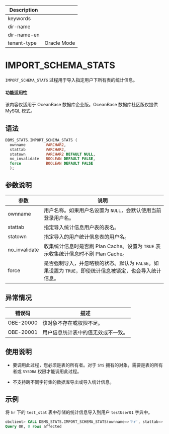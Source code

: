 | Description   |                 |
|---------------|-----------------|
| keywords      |                 |
| dir-name      |                 |
| dir-name-en   |                 |
| tenant-type   | Oracle Mode     |

# IMPORT_SCHEMA_STATS 

`IMPORT_SCHEMA_STATS` 过程用于导入指定用户下所有表的统计信息。

  <main id="notice" >
    <h4>功能适用性</h4>
    <p>该内容仅适用于 OceanBase 数据库企业版。OceanBase 数据库社区版仅提供 MySQL 模式。</p>
  </main>

## 语法 

```sql
DBMS_STATS.IMPORT_SCHEMA_STATS (
  ownname         VARCHAR2,
  stattab         VARCHAR2, 
  statown         VARCHAR2 DEFAULT NULL,
  no_invalidate   BOOLEAN DEFAULT FALSE,
  force           BOOLEAN DEFAULT FALSE
  );
```

## 参数说明 

|      参数       |                                      说明                                   |
|---------------|------------------------------------------------------------------------------|
| ownname       | 用户名称。如果用户名设置为 `NULL`，会默认使用当前登录用户名。                                                                |
| stattab       | 指定导入统计信息用户表的表名。                                                 |
| statown       | 指定导入的用户统计信息表的用户名。                                              |
| no_invalidate | 收集统计信息时是否刷 Plan Cache。设置为 `TRUE` 表示收集统计信息时不刷 Plan Cache。  |
| force         | 是否强制导入，并忽略锁的状态。默认为 `FALSE`。如果设置为 `TRUE`，即使统计信息被锁定，也会导入统计信息。 |



## 异常情况 

|    错误码    |        描述         |
|-----------|-------------------|
| OBE-20000 | 该对象不存在或权限不足。      |
| OBE-20001 | 用户信息统计表中的值无效或不一致。 |



## 使用说明 

* 要调用此过程，您必须是表的所有者。对于 `SYS` 拥有的对象，需要是表的所有者或 `SYSDBA` 权限才能调用此过程。 

* 不支持跨不同字符集的数据库导出或导入统计信息。


## 示例 

将 `hr` 下的 `test_stat` 表中存储的统计信息导入到用户 `testUser01` 字典中。

```sql
obclient> CALL DBMS_STATS.IMPORT_SCHEMA_STATS(ownname=>'hr', stattab=>'test_stat', statown=>'testUser01');
Query OK, 0 rows affected
```